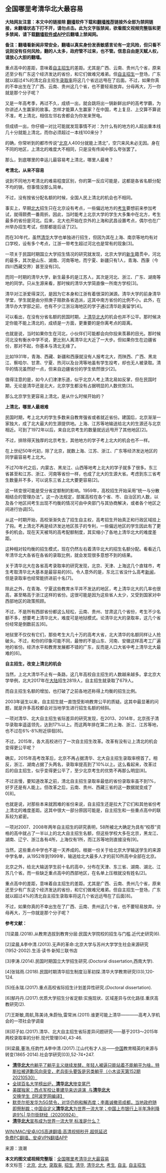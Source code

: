  <h2>全国哪里考清华北大最容易</h2> <p class="notice"><b>大陆网友注意：本文中的链接除 <a href="https://github.com/bannedbook/fanqiang" >翻墙</a>软件下载和<a href="https://github.com/killgcd/justmysocks/blob/master/README.md">翻墙推荐</a>链接外全部为禁网链接，未翻墙状态下打不开，请勿点击。此为文字版禁闻，欲看图文视频完整版和更多禁闻，请下载<a href="https://github.com/bannedbook/fanqiang">翻墙软件或APP</a>后翻墙上禁闻网。</p><p>备注：翻墙看新闻非常安全，翻墙以真实身份发表敏感言论有一定风险，但只看不说则没有任何风险，翻的人太多，政府管不过来，也不管。信息自由是天赋人权，请放心大胆的翻墙。</b></p>  <div class="entry"> <p id="summary">重点高中的差距，意味着<a href="https://www.bannedbook.org/bnews/tag/%E8%87%AA%E4%B8%BB/" class="st_tag internal_tag" rel="tag" title="标签 自主 下的日志">自主</a><a href="https://www.bannedbook.org/bnews/tag/%E6%8B%9B%E7%94%9F/" class="st_tag internal_tag" rel="tag" title="标签 招生 下的日志">招生</a>的差距。尤其是广西、云南、贵州几个省，原来还至少有广东这个经济发达的省份，和它们做难兄难弟。但<a href="https://www.bannedbook.org/bnews/tag/%E8%87%AA%E4%B8%BB%E6%8B%9B%E7%94%9F/" class="st_tag internal_tag" rel="tag" title="标签 自主招生 下的日志">自主招生</a>一登场，广东就以超过4%的清北自主招生<a href="https://www.bannedbook.org/bnews/tag/%E5%BD%95%E5%8F%96%E7%8E%87/" class="st_tag internal_tag" rel="tag" title="标签 录取率 下的日志">录取率</a>将这几个省远远甩在了后面。不过，如果你真的不幸出生在了广西、云南、贵州这几个省，也不要轻易放弃。分母再大，万一你就是那个分子呢？</p> <p id="conimg">又是一年高考季，再过不久，成绩一出，就会跳将出一锅新鲜出炉的高考学霸，为你讲述人生赢家的故事。怎样才能算人生赢家？在中国，考上复旦、上交算不算说不准，考上清北，相信左邻右舍都会为你发来贺电。</p> <p>但成绩一出，你仔细一对比可能就发现事情不对：为什么有的地方的人超出重本线几十分就能上清北，而你必须超过一本线100来分？</p> <p>的确，你常听到的都市传说‌‌“<a href="https://www.bannedbook.org/bnews/tag/%e5%8c%97%e4%ba%ac/" class="st_tag internal_tag" rel="tag" title="标签 北京 下的日志">北京</a>人400分就能上清北‌‌”，空穴来风未必无因。身在不同的地区，上清北的难度大不相同，只是没有传闻中那么夸张罢了。</p> <p>那么，到底哪里的幸运儿最容易考上清北，哪里人最难？</p> <p><strong>考清北，从来不容易</strong></p> <p>说到不同地方考清北的难易程度区别，你的第一反应可能是，这都是各省名额分配不均的锅，但事情没那么简单。</p> <p>不过，没有按省分配名额的时候，全国人民上清北的机会也不相同。</p> <p>事实上，早期<a href="https://www.bannedbook.org/bnews/tag/%E5%8C%97%E5%A4%A7/" class="st_tag internal_tag" rel="tag" title="标签 北大 下的日志">北大</a>招生只在北京设有考点，一些偏远地方的<a href="https://www.bannedbook.org/bnews/tag/%e8%80%83%e7%94%9f/" class="st_tag internal_tag" rel="tag" title="标签 考生 下的日志">考生</a>要想前来参加考试，就得颇费一番周折。因此，当时能考上北京大学的学生大多集中在北方，考生最多的省份是河北。后来，北大也开始在京外的上海和武昌设置考点，偶尔也在广州举办招生考试，但那都是后话了[2]。</p> <p>而在30年代，虽然<a href="https://www.bannedbook.org/bnews/tag/%E6%B8%85%E5%8D%8E/" class="st_tag internal_tag" rel="tag" title="标签 清华 下的日志">清华</a>大学也单独进行招生，但因为其在上海、南京等地均有对口学校，设有多个考点，江浙一带考生超过河北也是常有的现象[3]。</p> <p>一项关于民国时期国立大学招生情况的研究就发现，北京大学的<span class='wp_keywordlink'><a href="https://www.bannedbook.org/forum2/topic1642.html" title="正见网《新生》" target="_blank">新生</a></span>籍贯中，河北的最多，其次是山东、湖南、河南等地，而宁夏、新疆只有1人，青海、西康（今四川西藏交界）甚至没有[3]。</p> <p>而同一时期的清华大学，新生最多的是江苏人，其次是河北、浙江、广东、湖南等地的同学。只从生源来看，那时候的清华大学简直像一所南方学校[3]。</p> <p>清华对江浙爱得深沉，是因为它本身和江浙有着很深的渊源。清华大学的前身清华学堂，学生就是由分担庚子赔款各省选派，这其中南方省份的比例不小。此外，在清华办大学部之前，也有不少江浙沿海地区的学子通过清华赴美留学[4]。</p> <p>可以看出，在没有分省名额的民国时期，上<a href="https://www.bannedbook.org/bnews/tag/%E6%B8%85%E5%8D%8E%E5%8C%97%E5%A4%A7/" class="st_tag internal_tag" rel="tag" title="标签 清华北大 下的日志">清华北大</a>的机会也并不公平。那时候决定你能不能上清北的，成绩是一方面，更重要的是你离考点的距离。</p>  <p>也就是说，当时如果你生在河北，小伙伴们可能都会向你投来羡慕的目光。那时候河北没有衡水中学不说，更比别人离清华北大近了一大步。但如果你生在边疆省份，那对不起，你基本与清北无缘了。</p> <p>比如1931年，青海、西藏、新疆和西康就没有人报考北大，而陕西、广西、黑龙江、察哈尔、甘肃、宁夏、热河以及台湾等地虽有学生投考，却也无人被录取。清华的情况虽然好一点，但来自边疆省份的学生依然很少[2]。</p> <p>值得注意的是，如今人们津津乐道，似乎北京人考上清北易如反掌，但在民国时期，无论是清华还是北大，北京学生都没有占据明显的人数优势[3]。</p> <p>那么北京学生更容易上清北，是从什么时候开始的？</p> <p><strong>上清北，哪里人最艰难</strong></p> <p>民国时期，考上北大的学生多数来自教育强省或者就近省份。建国后，北京渐渐一家独大，成了北大最大的生源提供地。上海、江苏等地输送给北大的生源还与北京相近。可到了1972年以后，来自北京考生的数量就远远甩开了其他地区[2]。</p> <p>不过，排除得天独厚的北京考生，其他地方的学子考上北大的机会也不一样。</p> <p>在上世纪50年代初，除了北京，就数上海、江苏、浙江、广东等经济发达地区的同学最容易考上北大。</p> <p>不过70年代之后，内蒙古、黑龙江、山西等地考上北大的学子就多了很多。东三省甚至和江苏、浙江、河南等省份一样，也成了北大的生源大省。考虑到东三省考生数量并不多，可以说东三省上北大要更容易[2]。</p> <p>这一转变很可能是受分省定额制的影响。1959年，高校招生开始采用‌‌“统一与分散相结合的管理办法‌‌”。这一办法规定，部属高校在各个省、市、自治区的人数，以及各个地区间考生出现不均衡的情况可由中央部门与其协商解决，或者各个地区之间进行协调[5]。</p> <p>从这一时期开始，高校渐渐失去了招生自主权，高考招生开始真正和行政区域挂上了钩。考上清北不再是经济发达地区孩子的专利，一些偏远地区的学生因此有了更多的机会。现在天天被骂的高考配额制度，其实缩小了各地上清华北大的难度差距。</p> <p>这种相对较均衡的招生模式，现在仍然左右着清华北大的招生名额分配。看看近几年清华北大各省在各省的录取比例，就会发现很多意想不到的结果。</p> <p>关于清华北大在各省高考录取率的研究发现，北京、天津、上海这几个直辖市，考生考取清华北大基本是最容易的[6]。令人意外的是，东北三省没什么高考<span class='wp_keywordlink_affiliate'><a href="https://www.bannedbook.org/" title="新闻">新闻</a></span>，但是录取率也经常能挤进前十名[7]。</p> <p>除此之外，在青海、宁夏这些教育水平并不发达的地区，考上清华北大的几率也很高，甚至略高于浙江这样的省份。这很可能是因为这些省人太少，又受到国家对中西部地区的政策照顾。</p>  <p>不过，不是所有西部省份都这么轻松，云南、贵州、甘肃这几个省份，考生不少名额不多，想要考上清华北大，难度可是地狱模式。论清华北大的录取率，这几个省份经常是倒数前五[6]。</p> <p>地狱里不仅仅有它们，那些考生大几十万的高考大省，北大清华的名额同样让人抢破头。不过，和你的印象可能不同，最惨的不是山东、河南、安徽这样高考工厂遍地的省份。经济水平和教育发展都不错的广东，反而是人口大省中考上清华北大最难的[6]。</p> <p><strong>自主招生，改变上清北的机会</strong></p> <p>当然，上北大清华不止有一条路，这几年高校自主招生的人数越来越多。拿北京大学举例，北大2017年在<span class='wp_keywordlink_affiliate'><a href="https://www.bannedbook.org/" title="大陆" target="_blank">大陆</a></span>招生2819人，自主招生就录取了679人。</p> <p>而自主招生名额的增加，也打破了之前各地还称得上均衡的招生比例。</p> <p>2003年诞生以来，自主招生就一直饱受影响教育公平的质疑。这其中最显著的问题，就是许多高校都会对当地学生进行招生名额的倾斜。</p> <p>一项对清华、北大自主招生省际差异的研究发现，在2013、2014年，北京孩子清华录取率遥遥领先，达到17%以上。而这两年排在第二的上海、浙江、江苏等地，也不过在6%-8%附近徘徊[8]。</p> <p>不过，2015年，各大高校进行了一次自主招生改革。改革有没有让上清北的机会变得更公平呢？</p> <p>确实，2015年高考改革后，北京不再占据清华、北大自主招生录取率榜首了。相反，浙江、湖南占据了头两名，录取率提高到了10%以上。这么看起来，改革过后的自主招生，似乎变得更公平了，至少北京考生的优势不再那么明显[8]。</p> <p>不过且慢，要知道改革之前，清北自主招生录取率最低的省份录取率虽不到1%，好歹还是有人能上。但改革之后，云南、贵州、西藏三省的这一数据就变成了0[8]。</p> <p>也就是说，对那些本来就困难的省份来说，自主招生还是拉大了它们和其他省份考上清北的难度差距。这其中很大一部分原因可能是，自主招生和一些重点高中的联系较为紧密。</p> <p>一项对2007、2008年两年自主招生的研究表明，58所被北大确定为具有‌‌“校荐‌‌”资格的高中就占了一半以上的北大自主招生名额，但这些学校大多在北京，黑龙江、湖南、辽宁、浙江各有4所，上海仅有1所，而江苏等地则直接没有[9]。</p> <p>当然，这些重点中学也不是一天养成的。根据一份关于给北京大学输送学生的来源中学名单，从1952年到1999年，输送给北大最多人才的前10所高中全部在北京。</p> <p>北京之外，给北大输送学生前十名的高中，分布在天津、东三省、湖南、湖北、江苏几个省。而一些缺乏重点高中的西部地区，在名单上压根就没有姓名[2]。</p>  <p>重点高中的差距，意味着自主招生的差距。尤其是广西、云南、贵州几个省，原来还至少有广东这个经济发达的省份，和它们做难兄难弟。但自主招生一登场，广东就以超过4%的清北自主招生录取率将这几个省远远甩在了后面[8]。</p> <p>不过，如果你真的不幸出生在了广西、云南、贵州这几个省，也不要轻易放弃。分母再大，万一你就是那个分子呢？</p> <p><strong>参考文献：</strong></p> <p>[1]梁晨.(2018).从教育选拔到教育分层:民国大学院校的招生与门槛.近代史研究(6).</p> <p>[2]梁晨,&amp;李中清.(2013).无声的革命:北京大学与苏州大学学生社会来源研究(1952-2002).生活·读书·新知三联书店</p> <p>[3]李涛.(2014).民国时期国立大学招生研究.(Doctoral dissertation,西南大学).</p> <p>[4]张铭雨.(2018).民国时期清华招生制度沿革初探.清华大学教育研究(03),120-124.</p> <p>[5]任永瑞.(2017).重点高校省际招生计划差异性研究.(Doctoral dissertation).</p> <p>[6]郜丹丹.(2017).优质大学招生分省定额:实施现状、区域差异与优化路径.重庆高教研究(2).</p> <p>[7]王斯敏,周航,陈美诗,朱蔚怡,雷常洲.(2011).谁更可能上清华————高考入学机会的一项社会学调查</p> <p>[8]邓子如.(2017).清华、北大自主招生省际差异问题研究——基于2013～2015年两校录取率的分析.现代管理(04),43-46.</p> <p>[9]梁晨,董浩,任韵竹,&amp;李中清.(2017).江山代有才人出——<span class='wp_keywordlink_affiliate'><a href="https://www.bannedbook.org/" title="中国" target="_blank">中国</a></span>教育精英的来源与转变(1865-2014).社会学研究(03),52-74+247.</p> <ul class='op-related-articles' title='相关阅读'> <li><a href='https://www.bannedbook.org/bnews/bannedvideo/20210530/1556808.html' target='_blank'><b>清华北大</b>也躺平了躺平主义继续发酵，年轻人被逼只能站着不能躺平为啥，特斯拉被道歉风向突变，老兵街头要饭是另类躺平（小木谈天第152期 20210530）</a></li> <li><a href='https://www.bannedbook.org/bnews/comments/20210522/1551675.html' target='_blank'>全球百名大学榜出炉，<b>清华北大</b>惨变尾巴</a></li> <li><a href='https://www.bannedbook.org/bnews/topimagenews/20210320/1508995.html' target='_blank'>美媒独家：西点军校让董建华来访讲演  与<b>清华北大</b>交换学生【阿波罗网编译】</a></li> <li><a href='https://www.bannedbook.org/bnews/bannedvideo/20200924/1402331.html' target='_blank'>默克尔拒发华为5G禁令，对华仍抱和解态度；李嘉诚撤资成都，当地政府随即祭制裁；中国自定义<b>清华北大</b>为世界一流大学；中国上市银行上半年净利降逾9%| 华尔街财经（20200924）</a></li> <li><a href='https://www.bannedbook.org/bnews/headline/20200924/1402035.html' target='_blank'><b>清华北大</b>宣布成为世界一流大学 标准是什么？</a></li> </ul> <p class="texttj"> <a href="https://github.com/bannedbook/fanqiang/wiki/V2ray%E6%9C%BA%E5%9C%BA" target="_blank">WIN/MAC/安卓/iOS高速翻墙:高清视频秒开,超低延迟</a><br/> <a href="https://github.com/bannedbook/fanqiang/wiki/%E7%A6%81%E9%97%BB%E7%BD%91%E5%AE%89%E5%8D%93%E7%BF%BB%E5%A2%99%E6%96%B0%E9%97%BBAPP" target="_blank">免费PC翻墙、安卓VPN翻墙APP</a></p><p> 来源：浪潮 </p> <a name='sharetosocial'></a>       <div><b>本文的图文或视频完整版</b>：<a href='https://www.bannedbook.org/bnews/comments/20210621/1571036.html'>全国哪里考清华北大最容易</a></div>  </div><!--END ENTRY--> <div class="postfooter"> <div>本文标签：<a href="https://www.bannedbook.org/bnews/tag/%e5%8c%97%e4%ba%ac/" rel="tag">北京</a>, <a href="https://www.bannedbook.org/bnews/tag/%E5%8C%97%E5%A4%A7/" rel="tag">北大</a>, <a href="https://www.bannedbook.org/bnews/tag/%E5%BD%95%E5%8F%96%E7%8E%87/" rel="tag">录取率</a>, <a href="https://www.bannedbook.org/bnews/tag/%E6%8B%9B%E7%94%9F/" rel="tag">招生</a>, <a href="https://www.bannedbook.org/bnews/tag/%E6%B8%85%E5%8D%8E/" rel="tag">清华</a>, <a href="https://www.bannedbook.org/bnews/tag/%E6%B8%85%E5%8D%8E%E5%8C%97%E5%A4%A7/" rel="tag">清华北大</a>, <a href="https://www.bannedbook.org/bnews/tag/%e8%80%83%e7%94%9f/" rel="tag">考生</a>, <a href="https://www.bannedbook.org/bnews/tag/%E8%87%AA%E4%B8%BB/" rel="tag">自主</a>, <a href="https://www.bannedbook.org/bnews/tag/%E8%87%AA%E4%B8%BB%E6%8B%9B%E7%94%9F/" rel="tag">自主招生</a></div>  </div><!--END POSTFOOTER--> 